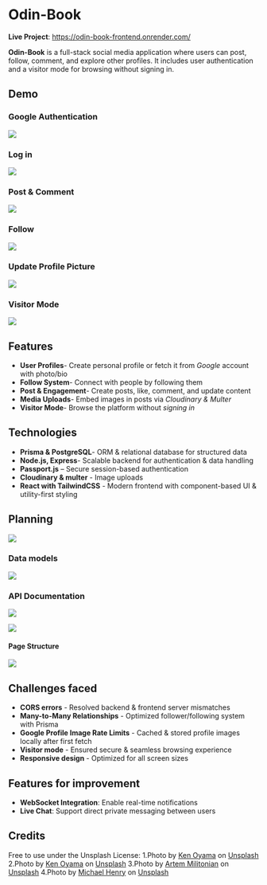 # Odin-Book

**Live Project**: https://odin-book-frontend.onrender.com/

**Odin-Book** is a full-stack social media application where users can post, follow, comment, and explore other profiles. It includes user authentication and a visitor mode for browsing without signing in.

## Demo

### Google Authentication

![](media/google%20auth.gif)

### Log in

![](media/log-in.gif)

### Post & Comment

![](media/post&comment.gif)

### Follow

![](media/follow.gif)

### Update Profile Picture

![](media/update%20profile%20pic.gif)

### Visitor Mode

![](media/visitor-mode.gif)

## Features

- **User Profiles**- Create personal profile or fetch it from _Google_ account with photo/bio
- **Follow System**- Connect with people by following them
- **Post & Engagement**- Create posts, like, comment, and update content
- **Media Uploads**- Embed images in posts via _Cloudinary & Multer_
- **Visitor Mode**- Browse the platform without _signing in_

## Technologies

- **Prisma & PostgreSQL**- ORM & relational database for structured data
- **Node.js, Express**- Scalable backend for authentication & data handling
- **Passport.js** – Secure session-based authentication
- **Cloudinary & multer** - Image uploads
- **React with TailwindCSS** - Modern frontend with component-based UI & utility-first styling

## Planning

![](media/image.png)

### Data models

![](<media/Odin-Book%20(1).png>)

### API Documentation

![](media/image-2.png)

![](media/image-4.png)

#### Page Structure

![](media/image.png)

## Challenges faced

- **CORS errors** - Resolved backend & frontend server mismatches
- **Many-to-Many Relationships** - Optimized follower/following system with Prisma
- **Google Profile Image Rate Limits** - Cached & stored profile images locally after first fetch
- **Visitor mode** - Ensured secure & seamless browsing experience
- **Responsive design** - Optimized for all screen sizes

## Features for improvement

- **WebSocket Integration**: Enable real-time notifications
- **Live Chat**: Support direct private messaging between users

## Credits
Free to use under the Unsplash License:
1.Photo by <a href="https://unsplash.com/@badprism?utm_content=creditCopyText&utm_medium=referral&utm_source=unsplash">Ken Oyama</a> on <a href="https://unsplash.com/photos/people-grill-Quqp0Tg5eew?utm_content=creditCopyText&utm_medium=referral&utm_source=unsplash">Unsplash</a>
2.Photo by <a href="https://unsplash.com/@badprism?utm_content=creditCopyText&utm_medium=referral&utm_source=unsplash">Ken Oyama</a> on <a href="https://unsplash.com/photos/a-beach-with-a-lot-of-palm-trees-next-to-it-nPy0nkfvJsw?utm_content=creditCopyText&utm_medium=referral&utm_source=unsplash">Unsplash</a>
3.Photo by <a href="https://unsplash.com/@artmilitonian?utm_content=creditCopyText&utm_medium=referral&utm_source=unsplash">Artem Militonian</a> on <a href="https://unsplash.com/photos/grey-kitten-on-blanket-dh5ggbVBcsQ?utm_content=creditCopyText&utm_medium=referral&utm_source=unsplash">Unsplash</a>
4.Photo by <a href="https://unsplash.com/@michaelhenry?utm_content=creditCopyText&utm_medium=referral&utm_source=unsplash">Michael Henry</a> on <a href="https://unsplash.com/photos/shallow-focus-photography-of-man-on-hammock-while-taking-photo-of-golden-gate-bridge-of-california-to-his-phone-KwcMX6028QM?utm_content=creditCopyText&utm_medium=referral&utm_source=unsplash">Unsplash</a>
      
